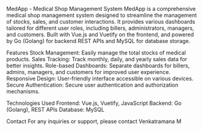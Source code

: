 MedApp - Medical Shop Management System
MedApp is a comprehensive medical shop management system designed to streamline the management of stocks, sales, and customer interactions. It provides various dashboards tailored for different user roles, including billers, administrators, managers, and customers. Built with Vue.js and Vuetify on the frontend, and powered by Go (Golang) for backend REST APIs and MySQL for database storage.

Features
Stock Management: Easily manage the total stocks of medical products.
Sales Tracking: Track monthly, daily, and yearly sales data for better insights.
Role-based Dashboards: Separate dashboards for billers, admins, managers, and customers for improved user experience.
Responsive Design: User-friendly interface accessible on various devices.
Secure Authentication: Secure user authentication and authorization mechanisms.


Technologies Used
Frontend: Vue.js, Vuetify, JavaScript
Backend: Go (Golang), REST APIs
Database: MySQL


Contact
For any inquiries or support, please contact Venkatramana M
